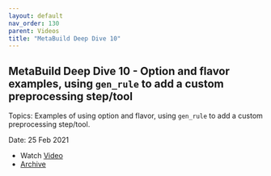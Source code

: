 ```yaml
---
layout: default
nav_order: 130
parent: Videos
title: "MetaBuild Deep Dive 10"
---
```


## MetaBuild Deep Dive 10 - Option and flavor examples, using `gen_rule` to add a custom preprocessing step/tool

Topics: Examples of using option and flavor, using `gen_rule` to add a custom preprocessing step/tool.

Date: 25 Feb 2021 

* Watch [Video](https://bluejeans.com/playback/s/XMdkW5GCp7UwgLSgUgA9SrtG5WgELDrTVtSpnm1ZdlufZjqhTvX9pqpLb16Cn27a)
* [Archive](https://artifactory.corp.adobe.com/artifactory/generic-metabuild-files-dev/documentation/learning/12_MetaBuild_Deep_Dive_10_02-25-2021/Ch1_Full_2021-02-25T09_02.mp4)